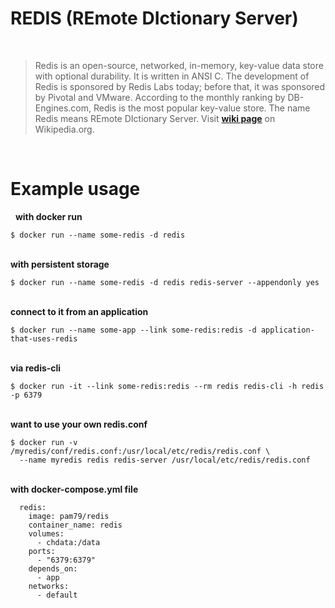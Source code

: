 # **REDIS (REmote DIctionary Server)**
&nbsp;  

>Redis is an open-source, networked, in-memory, key-value data store with optional durability. It is written in ANSI C. The development of Redis is sponsored by Redis Labs today; before that, it was sponsored by Pivotal and VMware. According to the monthly ranking by DB-Engines.com, Redis is the most popular key-value store. The name Redis means REmote DIctionary Server. Visit [**wiki page**](https://en.wikipedia.org/wiki/Redis) on Wikipedia.org.

&nbsp;  
# Example usage

&nbsp; 
**with docker run** 

`$ docker run --name some-redis -d redis`

&nbsp;  
**with persistent storage**

`$ docker run --name some-redis -d redis redis-server --appendonly yes`

&nbsp;  
**connect to it from an application**

`$ docker run --name some-app --link some-redis:redis -d application-that-uses-redis`

&nbsp;  
**via redis-cli**

`$ docker run -it --link some-redis:redis --rm redis redis-cli -h redis -p 6379`

&nbsp;  
**want to use your own redis.conf**

```shell
$ docker run -v /myredis/conf/redis.conf:/usr/local/etc/redis/redis.conf \
  --name myredis redis redis-server /usr/local/etc/redis/redis.conf
```

&nbsp;  
**with docker-compose.yml file** 

```shell
  redis:
    image: pam79/redis
    container_name: redis
    volumes:
      - chdata:/data
    ports:
      - "6379:6379"
    depends_on:
      - app
    networks:
	  - default
```
